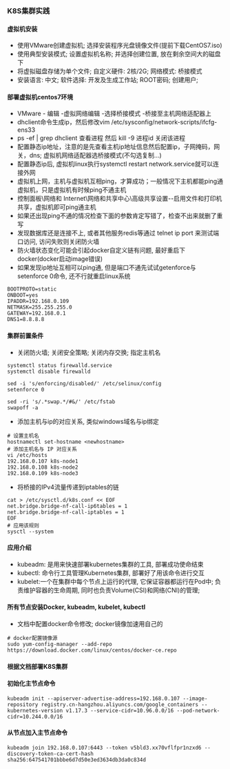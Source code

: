 ### K8S集群实践
#### 虚拟机安装
- 使用VMware创建虚拟机; 选择安装程序光盘镜像文件(提前下载CentOS7.iso)
- 使用典型安装模式; 设置虚拟机名称; 并选择创建位置, 放在剩余空间大的磁盘下
- 将虚拟磁盘存储为单个文件; 自定义硬件: 2核/2G; 网络模式: 桥接模式
- 安装语言: 中文; 软件选择: 开发及生成工作站; ROOT密码; 创建用户;

#### 部署虚拟机centos7环境
- VMware - 编辑 -虚拟网络编辑 -选择桥接模式 -桥接至主机网络适配器上
- dhclient命令生成ip，然后修改vim /etc/sysconfig/network-scripts/ifcfg-ens33
- ps -ef | grep dhclient 查看进程 然后 kill -9 进程id 关闭该进程
- 配置静态ip地址，注意的是先查看主机ip地址信息然后配置ip，子网掩码，网关，dns; 虚拟机网络适配器选桥接模式(不勾选复制...)
- 配置静态ip后, 虚拟机linux执行systemctl restart network.service就可以连接外网
- 虚拟机上网，主机与虚拟机互相ping，才算成功；一般情况下主机都能ping通虚拟机，只是虚拟机有时候ping不通主机
- 控制面板\网络和 Internet\网络和共享中心\高级共享设置--启用文件和打印机共享，虚拟机即可ping通主机
- 如果还出现ping不通的情况检查下面的参数肯定写错了，检查不出来就删了重写
- 发现数据库还是连接不上, 或者其他服务redis等通过 telnet ip port 来测试端口访问, 访问失败则关闭防火墙
- 防火墙状态变化可能会引起docker自定义链有问题, 最好重启下docker(docker启动image错误)
- 如果发现ip地址互相可以ping通, 但是端口不通先试试getenforce与setenforce 0命令, 还不行就重启linux系统
```
BOOTPROTO=static
ONBOOT=yes
IPADDR=192.168.0.109
NETMASK=255.255.255.0
GATEWAY=192.168.0.1
DNS1=8.8.8.8
```

#### 集群前置条件
- 关闭防火墙; 关闭安全策略; 关闭内存交换; 指定主机名
```
systemctl status firewalld.service
systemctl disable firewalld

sed -i 's/enforcing/disabled/' /etc/selinux/config
setenforce 0

sed -ri 's/.*swap.*/#&/' /etc/fstab
swapoff -a
```
- 添加主机与ip的对应关系, 类似windows域名与ip绑定
```
# 设置主机名
hostnamectl set-hostname <newhostname>
# 添加主机名与 IP 对应关系
vi /etc/hosts
192.168.0.107 k8s-node1
192.168.0.108 k8s-node2
192.168.0.109 k8s-node3
```
- 将桥接的IPv4流量传递到iptables的链
```
cat > /etc/sysctl.d/k8s.conf << EOF
net.bridge.bridge-nf-call-ip6tables = 1
net.bridge.bridge-nf-call-iptables = 1
EOF
# 应用该规则
sysctl --system
```

#### 应用介绍
- kubeadm: 是用来快速部署kubernetes集群的工具, 部署成功使命结束
- kubectl: 命令行工具管理Kubernetes集群, 部署好了用该命令进行交互
- kubelet:一个在集群中每个节点上运行的代理, 它保证容器都运行在Pod中; 负责维护容器的生命周期, 同时也负责Volume(CSI)和网络(CNI)的管理;

#### 所有节点安装Docker, kubeadm, kubelet, kubectl
- 文档中配置docker命令修改; docker镜像加速用自己的
```
# docker配置镜像源
sudo yum-config-manager --add-repo https://download.docker.com/linux/centos/docker-ce.repo
```

#### 根据文档部署K8S集群
#### 初始化主节点命令
```
kubeadm init --apiserver-advertise-address=192.168.0.107 --image-repository registry.cn-hangzhou.aliyuncs.com/google_containers --kubernetes-version v1.17.3 --service-cidr=10.96.0.0/16 --pod-network-cidr=10.244.0.0/16
```

#### 从节点加入主节点命令
```
kubeadm join 192.168.0.107:6443 --token v5bld3.xx70vflfpr1nzxd6 --discovery-token-ca-cert-hash sha256:647541701bbbe6d7d50e3ed3634db3da0c834d
```






